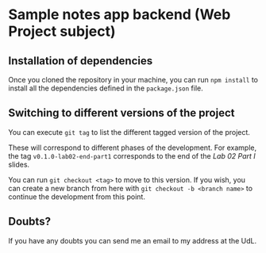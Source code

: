 # Sample notes app backend (Web Project subject)

## Installation of dependencies

Once you cloned the repository in your machine, you can run `npm install` to install all the dependencies defined in the `package.json` file.

## Switching to different versions of the project

You can execute `git tag` to list the different tagged version of the project.

These will correspond to different phases of the development. For example, the tag `v0.1.0-lab02-end-part1` corresponds to the end of the _Lab 02 Part I_ slides.

You can run `git checkout <tag>` to move to this version. If you wish, you can create a new branch from here with `git checkout -b <branch name>` to continue the development from this point.

## Doubts?

If you have any doubts you can send me an email to my address at the UdL.